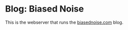 # Blog: Biased Noise

This is the webserver that runs the [biasednoise.com](https://biasednoise.com)
blog.
